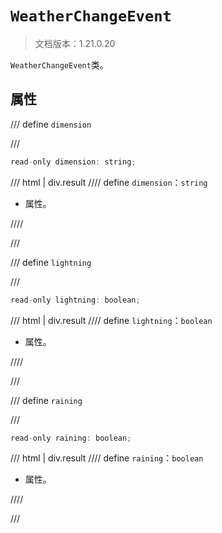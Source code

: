 # `WeatherChangeEvent`

> 文档版本：1.21.0.20

`WeatherChangeEvent`类。

## 属性

/// define
`dimension`


///

```js
read-only dimension: string;
```

/// html | div.result
//// define
`dimension`：`string`

- 属性。


////

///


/// define
`lightning`


///

```js
read-only lightning: boolean;
```

/// html | div.result
//// define
`lightning`：`boolean`

- 属性。


////

///


/// define
`raining`


///

```js
read-only raining: boolean;
```

/// html | div.result
//// define
`raining`：`boolean`

- 属性。


////

///

